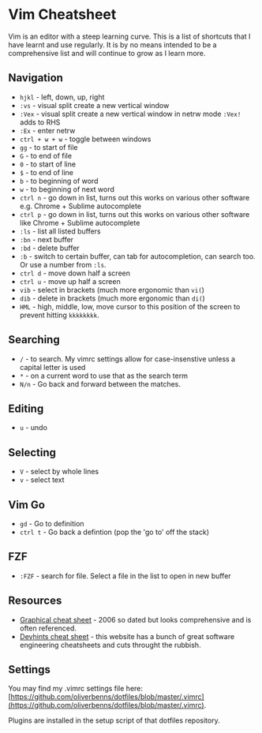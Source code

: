 # Vim Cheatsheet

Vim is an editor with a steep learning curve. This is a list of shortcuts that I have learnt and use regularly. It is by no means intended to be a comprehensive list and will continue to grow as I learn more.

## Navigation

- `hjkl` - left, down, up, right
- `:vs` - visual split create a new vertical window
- `:Vex` - visual split create a new vertical window in netrw mode `:Vex!` adds to RHS
- `:Ex` - enter netrw
- `ctrl + w + w` - toggle between windows
- `gg` - to start of file
- `G` - to end of file
- `0` - to start of line
- `$` - to end of line
- `b` - to beginning of word
- `w` - to beginning of next word
- `ctrl n` - go down in list, turns out this works on various other software e.g. Chrome + Sublime autocomplete
- `ctrl p` - go down in list, turns out this works on various other software like Chrome + Sublime autocomplete
- `:ls` - list all listed buffers
- `:bn` - next buffer
- `:bd` - delete buffer
- `:b` - switch to certain buffer, can tab for autocompletion, can search too. Or use a number from `:ls`.
- `ctrl d` - move down half a screen
- `ctrl u` - move up half a screen
- `vib` - select in brackets (much more ergonomic than `vi(`)
- `dib` - delete in brackets (much more ergonomic than `di(`)
- `HML` - high, middle, low, move cursor to this position of the screen to prevent hitting `kkkkkkkk`.

## Searching
- `/` - to search. My vimrc settings allow for case-insenstive unless a capital letter is used
- `*` - on a current word to use that as the search term
- `N/n` - Go back and forward between the matches.

## Editing

- `u` - undo

## Selecting

- `V` - select by whole lines
- `v` - select text

## Vim Go

- `gd` - Go to definition
- `ctrl t` - Go back a defintion (pop the 'go to' off the stack)

## FZF

- `:FZF` - search for file. Select a file in the list to open in new buffer

## Resources 

- [Graphical cheat sheet](http://www.viemu.com/vi-vim-cheat-sheet.gif) - 2006 so dated but looks comprehensive and is often referenced.
- [Devhints cheat sheet](https://devhints.io/vim) - this website has a bunch of great software engineering cheatsheets and cuts throught the rubbish.

## Settings

You may find my .vimrc settings file here: [https://github.com/oliverbenns/dotfiles/blob/master/.vimrc](https://github.com/oliverbenns/dotfiles/blob/master/.vimrc).

Plugins are installed in the setup script of that dotfiles repository.

